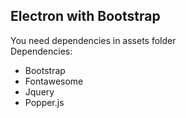 ## Electron with Bootstrap
You need dependencies in assets folder  
Dependencies: 
- Bootstrap
- Fontawesome
- Jquery
- Popper.js
